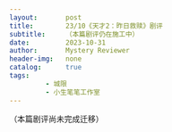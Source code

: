 ```yaml
---
layout:       post
title:        23/10《天才2：昨日救赎》剧评
subtitle:     （本篇剧评仍在施工中）
date:         2023-10-31
author:       Mystery Reviewer
header-img:   none
catalog:      true
tags:
         - 城限
         - 小生笔笔工作室
---
```


（本篇剧评尚未完成迁移）

